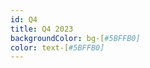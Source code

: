 ```yaml
---
id: Q4
title: Q4 2023
backgroundColor: bg-[#5BFFB0]
color: text-[#5BFFB0]
---
```

<!-- backgroundColor: bg-[#FFB45B]
color: text-[#FFB45B] -->
